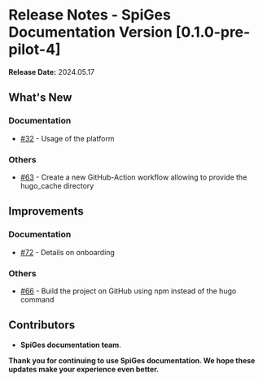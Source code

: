 # Release Notes - SpiGes Documentation Version [0.1.0-pre-pilot-4]

**Release Date:** 2024.05.17

## What's New

### Documentation

- [#32](https://github.com/SpiGes/handbook/issues/32) - Usage of the platform

### Others

- [#63](https://github.com/SpiGes/handbook/issues/63) - Create a new GitHub-Action workflow allowing to provide the hugo_cache directory

## Improvements

### Documentation

- [#72](https://github.com/SpiGes/handbook/issues/72) - Details on onboarding

### Others

- [#66](https://github.com/SpiGes/handbook/issues/66) - Build the project on GitHub using npm instead of the hugo command 


## Contributors

- **SpiGes documentation team**.

**Thank you for continuing to use SpiGes documentation. We hope these updates make your experience even better.**
